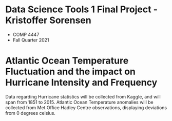 # Data Science Tools 1 Final Project - Kristoffer Sorensen
* COMP 4447
* Fall Quarter 2021


# Atlantic Ocean Temperature Fluctuation and the impact on Hurricane Intensity and Frequency
Data regarding Hurricane statistics will be collected from Kaggle, and will span from 1851 to 2015. Atlantic Ocean Temperature anomalies will be collected from Met Office Hadley Centre observations, displaying deviations from 0 degrees celsius. 
